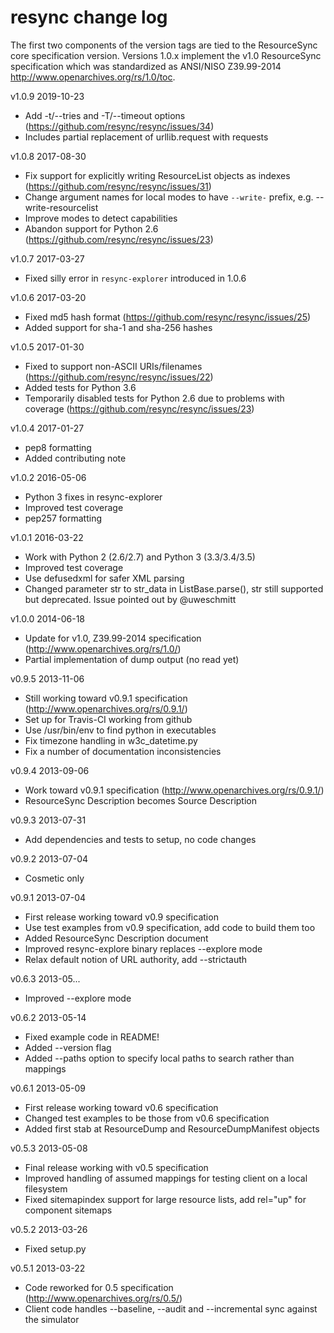 resync change log
=================

The first two components of the version tags are tied to the ResourceSync 
core specification version. Versions 1.0.x implement the v1.0 
ResourceSync specification which was standardized as ANSI/NISO Z39.99-2014
<http://www.openarchives.org/rs/1.0/toc>.

v1.0.9 2019-10-23
  * Add -t/--tries and -T/--timeout options (https://github.com/resync/resync/issues/34)
  * Includes partial replacement of urllib.request with requests

v1.0.8 2017-08-30
  * Fix support for explicitly writing ResourceList objects as indexes (https://github.com/resync/resync/issues/31)
  * Change argument names for local modes to have `--write-` prefix, e.g. --write-resourcelist
  * Improve modes to detect capabilities
  * Abandon support for Python 2.6 (https://github.com/resync/resync/issues/23)

v1.0.7 2017-03-27
  * Fixed silly error in `resync-explorer` introduced in 1.0.6

v1.0.6 2017-03-20
  * Fixed md5 hash format (https://github.com/resync/resync/issues/25)
  * Added support for sha-1 and sha-256 hashes

v1.0.5 2017-01-30
  * Fixed to support non-ASCII URIs/filenames (https://github.com/resync/resync/issues/22)
  * Added tests for Python 3.6
  * Temporarily disabled tests for Python 2.6 due to problems with coverage (https://github.com/resync/resync/issues/23)
  
v1.0.4 2017-01-27
  * pep8 formatting
  * Added contributing note

v1.0.2 2016-05-06
  * Python 3 fixes in resync-explorer
  * Improved test coverage
  * pep257 formatting

v1.0.1 2016-03-22
  * Work with Python 2 (2.6/2.7) and Python 3 (3.3/3.4/3.5)
  * Improved test coverage
  * Use defusedxml for safer XML parsing
  * Changed parameter str to str_data in ListBase.parse(), str still supported
    but deprecated. Issue pointed out by @uweschmitt

v1.0.0 2014-06-18
  * Update for v1.0, Z39.99-2014 specification (http://www.openarchives.org/rs/1.0/)
  * Partial implementation of dump output (no read yet)

v0.9.5 2013-11-06
  * Still working toward v0.9.1 specification (http://www.openarchives.org/rs/0.9.1/)
  * Set up for Travis-CI working from github
  * Use /usr/bin/env to find python in executables
  * Fix timezone handling in w3c_datetime.py
  * Fix a number of documentation inconsistencies
 
v0.9.4 2013-09-06
  * Work toward v0.9.1 specification (http://www.openarchives.org/rs/0.9.1/)
  * ResourceSync Description becomes Source Description

v0.9.3 2013-07-31
  * Add dependencies and tests to setup, no code changes 

v0.9.2 2013-07-04
  * Cosmetic only

v0.9.1 2013-07-04
  * First release working toward v0.9 specification
  * Use test examples from v0.9 specification, add code to build them too
  * Added ResourceSync Description document
  * Improved resync-explore binary replaces --explore mode
  * Relax default notion of URL authority, add --strictauth

v0.6.3 2013-05...
  * Improved --explore mode

v0.6.2 2013-05-14
  * Fixed example code in README!
  * Added --version flag
  * Added --paths option to specify local paths to search rather than mappings

v0.6.1 2013-05-09
  * First release working toward v0.6 specification
  * Changed test examples to be those from v0.6 specification
  * Added first stab at ResourceDump and ResourceDumpManifest objects

v0.5.3 2013-05-08
  * Final release working with v0.5 specification
  * Improved handling of assumed mappings for testing client on a local filesystem
  * Fixed sitemapindex support for large resource lists, add rel="up" for component sitemaps

v0.5.2 2013-03-26
  * Fixed setup.py

v0.5.1 2013-03-22
  * Code reworked for 0.5 specification (http://www.openarchives.org/rs/0.5/)
  * Client code handles --baseline, --audit and --incremental sync against the simulator

